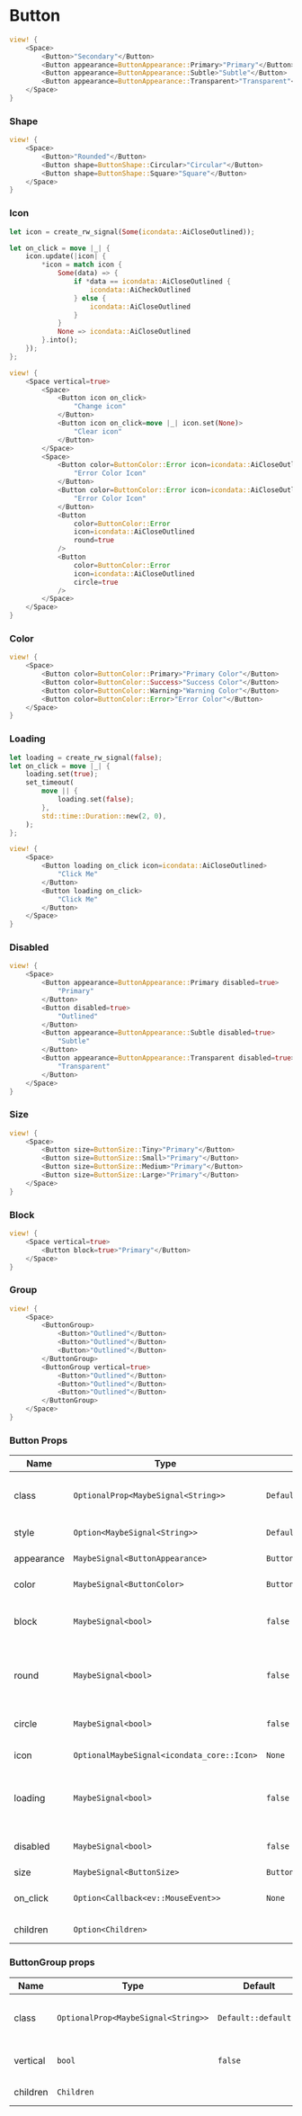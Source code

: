 # Button

```rust demo
view! {
    <Space>
        <Button>"Secondary"</Button>
        <Button appearance=ButtonAppearance::Primary>"Primary"</Button>
        <Button appearance=ButtonAppearance::Subtle>"Subtle"</Button>
        <Button appearance=ButtonAppearance::Transparent>"Transparent"</Button>
    </Space>
}
```

### Shape

```rust demo
view! {
    <Space>
        <Button>"Rounded"</Button>
        <Button shape=ButtonShape::Circular>"Circular"</Button>
        <Button shape=ButtonShape::Square>"Square"</Button>
    </Space>
}
```

### Icon

```rust demo
let icon = create_rw_signal(Some(icondata::AiCloseOutlined));

let on_click = move |_| {
    icon.update(|icon| {
        *icon = match icon {
            Some(data) => {
                if *data == icondata::AiCloseOutlined {
                    icondata::AiCheckOutlined
                } else {
                    icondata::AiCloseOutlined
                }
            }
            None => icondata::AiCloseOutlined
        }.into();
    });
};

view! {
    <Space vertical=true>
        <Space>
            <Button icon on_click>
                "Change icon"
            </Button>
            <Button icon on_click=move |_| icon.set(None)>
                "Clear icon"
            </Button>
        </Space>
        <Space>
            <Button color=ButtonColor::Error icon=icondata::AiCloseOutlined>
                "Error Color Icon"
            </Button>
            <Button color=ButtonColor::Error icon=icondata::AiCloseOutlined>
                "Error Color Icon"
            </Button>
            <Button
                color=ButtonColor::Error
                icon=icondata::AiCloseOutlined
                round=true
            />
            <Button
                color=ButtonColor::Error
                icon=icondata::AiCloseOutlined
                circle=true
            />
        </Space>
    </Space>
}
```

### Color

```rust demo
view! {
    <Space>
        <Button color=ButtonColor::Primary>"Primary Color"</Button>
        <Button color=ButtonColor::Success>"Success Color"</Button>
        <Button color=ButtonColor::Warning>"Warning Color"</Button>
        <Button color=ButtonColor::Error>"Error Color"</Button>
    </Space>
}
```


### Loading

```rust demo
let loading = create_rw_signal(false);
let on_click = move |_| {
    loading.set(true);
    set_timeout(
        move || {
            loading.set(false);
        },
        std::time::Duration::new(2, 0),
    );
};

view! {
    <Space>
        <Button loading on_click icon=icondata::AiCloseOutlined>
            "Click Me"
        </Button>
        <Button loading on_click>
            "Click Me"
        </Button>
    </Space>
}
```

### Disabled

```rust demo
view! {
    <Space>
        <Button appearance=ButtonAppearance::Primary disabled=true>
            "Primary"
        </Button>
        <Button disabled=true>
            "Outlined"
        </Button>
        <Button appearance=ButtonAppearance::Subtle disabled=true>
            "Subtle"
        </Button>
        <Button appearance=ButtonAppearance::Transparent disabled=true>
            "Transparent"
        </Button>
    </Space>
}
```

### Size

```rust demo
view! {
    <Space>
        <Button size=ButtonSize::Tiny>"Primary"</Button>
        <Button size=ButtonSize::Small>"Primary"</Button>
        <Button size=ButtonSize::Medium>"Primary"</Button>
        <Button size=ButtonSize::Large>"Primary"</Button>
    </Space>
}
```

### Block

```rust demo
view! {
    <Space vertical=true>
        <Button block=true>"Primary"</Button>
    </Space>
}
```

### Group

```rust demo
view! {
    <Space>
        <ButtonGroup>
            <Button>"Outlined"</Button>
            <Button>"Outlined"</Button>
            <Button>"Outlined"</Button>
        </ButtonGroup>
        <ButtonGroup vertical=true>
            <Button>"Outlined"</Button>
            <Button>"Outlined"</Button>
            <Button>"Outlined"</Button>
        </ButtonGroup>
    </Space>
}
```

### Button Props

| Name | Type | Default | Description |
| --- | --- | --- | --- |
| class | `OptionalProp<MaybeSignal<String>>` | `Default::default()` | Additional classes for the button element. |
| style | `Option<MaybeSignal<String>>` | `Default::default()` | Button's style. |
| appearance | `MaybeSignal<ButtonAppearance>` | `ButtonAppearance::Primary` | Button's variant. |
| color | `MaybeSignal<ButtonColor>` | `ButtonColor::Primary` | Button's color. |
| block | `MaybeSignal<bool>` | `false` | Whether the button is displayed as block. |
| round | `MaybeSignal<bool>` | `false` | Whether the button shows rounded corners. |
| circle | `MaybeSignal<bool>` | `false` | Whether the button is round. |
| icon | `OptionalMaybeSignal<icondata_core::Icon>` | `None` | The icon of the button. |
| loading | `MaybeSignal<bool>` | `false` | Whether the button shows the loading status. |
| disabled | `MaybeSignal<bool>` | `false` | Whether the button is disabled. |
| size | `MaybeSignal<ButtonSize>` | `ButtonSize::Medium` | Button size. |
| on_click | `Option<Callback<ev::MouseEvent>>` | `None` | Listen for button click events. |
| children | `Option<Children>` |  | Button's content. |

### ButtonGroup props

| Name     | Type                                | Default              | Description                               |
| -------- | ----------------------------------- | -------------------- | ----------------------------------------- |
| class    | `OptionalProp<MaybeSignal<String>>` | `Default::default()` | Additional classes for the group element. |
| vertical | `bool`                              | `false`              | Directions of buttons in the group.       |
| children | `Children`                          |                      | ButtonGroup's content.                    |
